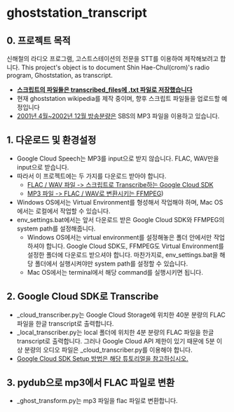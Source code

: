 # ghoststation_transcript

## 0. 프로젝트 목적
신해철의 라디오 프로그램, 고스트스테이션의 전문을 STT를 이용하여 제작해보려고 합니다.
This project's object is to document Shin Hae-Chul(crom)'s radio program, Ghoststation, as transcript.

- **[스크립트의 파일들은 transcribed_files에 .txt 파일로 저장했습니다](./transcribed_files)**
- 현재 ghoststation wikipedia를 제작 중이며, 향후 스크립트 파일들을 업로드할 예정입니다
- [2001년 4월~2002년 12월 방송분량은](https://programs.sbs.co.kr/radio/sghost/gorealrapod/56929) SBS의 MP3 파일을 이용하고 있습니다. 



## 1. 다운로드 및 환경설정

- Google Cloud Speech는 MP3를 input으로 받지 않습니다. FLAC, WAV만을 input으로 받습니다. 
- 따라서 이 프로젝트에는 두 가지를 다운로드 받아야 합니다.
  - [FLAC / WAV 파일 -> 스크립트로 Transcribe하는 Google Cloud SDK](https://cloud.google.com/sdk/docs/)
  - [MP3 파일 -> FLAC / WAV로 변환시키는 FFMPEG](https://trac.ffmpeg.org/wiki/CompilationGuide/macOS))
- Windows OS에서는 Virtual Environment를 형성해서 작업해야 하며, Mac OS에서는 로컬에서 작업할 수 있습니다. 
- env_settings.bat에서는 앞서 다운로드 받은 Google Cloud SDK와 FFMPEG의 system path를 설정해줍니다. 
  - Windows OS에서는 virtual environment를 설정해놓은 폴더 안에서만 작업하셔야 합니다. Google Cloud SDK도, FFMPEG도 Virtual Environment를 설정한 폴더에 다운로드 받으셔야 합니다. 마찬가지로, env_settings.bat을 해당 폴더에서 실행시켜야만 system path를 설정할 수 있습니다. 
  - Mac OS에서는 terminal에서 해당 command를 실행시키면 됩니다. 



## 2. Google Cloud SDK로 Transcribe

- _cloud_transcriber.py는 Google Cloud Storage에 위치한 40분 분량의 FLAC 파일을 한글 transcript로 출력합니다.
- _local_transcriber.py는 local 폴더에 위치한 4분 분량의 FLAC 파일을 한글 transcript로 출력합니다. 그러나 Google Cloud API 제한이 있기 때문에 5분 이상 분량의 오디오 파일은 _cloud_transcriber.py를 이용해야 합니다. 
- [Google Cloud SDK Setup 방법은 해당 튜토리얼을 참고하십시오.](https://www.youtube.com/watch?v=Ds-7D8d-FwA) 

## 3. pydub으로 mp3에서 FLAC 파일로 변환

- _ghost_transform.py는 mp3 파일을 flac 파일로 변환합니다. 

